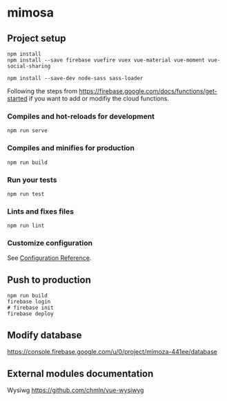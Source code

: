 # mimosa

## Project setup
```
npm install
npm install --save firebase vuefire vuex vue-material vue-moment vue-social-sharing  

npm install --save-dev node-sass sass-loader
```

Following the steps from https://firebase.google.com/docs/functions/get-started if you want to add or modifiy the cloud functions.

### Compiles and hot-reloads for development
```
npm run serve
```

### Compiles and minifies for production
```
npm run build
```

### Run your tests
```
npm run test
```

### Lints and fixes files
```
npm run lint
```

### Customize configuration
See [Configuration Reference](https://cli.vuejs.org/config/).

## Push to production

```
npm run build
firebase login
# firebase init
firebase deploy
```

## Modify database

https://console.firebase.google.com/u/0/project/mimoza-441ee/database

## External modules documentation

Wysiwg https://github.com/chmln/vue-wysiwyg
